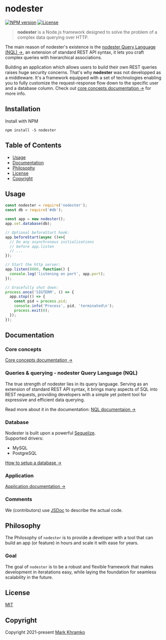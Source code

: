 # nodester

[![NPM version](https://img.shields.io/npm/v/nodester)](https://www.npmjs.com/package/nodester)
[![License](https://img.shields.io/npm/l/nodester)](https://www.npmjs.com/package/nodester)

> **nodester** is a Node.js framework designed to solve the problem of a complex data querying over HTTP.

The main reason of nodester's existence is the [nodester Query Language (NQL) →](docs/nql/Introduction.md), an extension of standard REST API syntax, it lets you craft complex queries with hierarchical associations.

Building an application which allows users to build their own REST queries raises huge security concerns.
That's why **nodester** was not developped as a middleware. It's a framework equipped with a set of technologies enabling you to fully customize the request-response flow down to the specific user and a database column.
Check out [core concepts documentation →](docs/CoreConcepts.md) for more info.


## Installation

Install with NPM

```shell
npm install -S nodester
```


## Table of Contents

- [Usage](#usage)
- [Documentation](#documentation)
- [Philosophy](#philosophy)
- [License](#license)
- [Copyright](#copyright)


## Usage

```js
const nodester = require('nodester');
const db = require('#db');

const app = new nodester();
app.set.database(db);

// Optional beforeStart hook:
app.beforeStart(async ()=>{
  // Do any asynchronous initializations
  // before app.listen
  // ...
});

// Start the http server:
app.listen(8080, function() {
  console.log('listening on port', app.port);
});

// Gracefully shut down:
process.once('SIGTERM', () => {
  app.stop(() => {
    const pid = process.pid;
    console.info('Process', pid, 'terminated\n');
    process.exit(0);
  });
});

```


## Documentation


### Core concepts
[Core concepts documentation →](docs/CoreConcepts.md)


### Queries & querying - nodester Query Language (NQL)
The true strength of nodester lies in its query language. Serving as an extension of standard REST API syntax, it brings many aspects of SQL into REST requests, providing developers with a simple yet potent tool for expressive and efficient data querying.

Read more about it in the documentation:
[NQL documentaion →](docs/nql/Introduction.md)


### Database
Nodester is built upon a powerful [Sequelize](https://sequelize.org/).<br/>
Supported drivers:
- MySQL
- PostgreSQL

[How to setup a database →](docs/App.md#with-database)


### Application
[Application documentation →](docs/App.md)


### Comments

We (contributors) use [JSDoc](https://jsdoc.app/) to describe the actual code.


## Philosophy

The Philosophy of `nodester` is to provide a developer with a tool that can build an app (or feature) in hours and scale it with ease for years.

### Goal

The goal of `nodester` is to be a robust and flexible framework that makes development in iteratations easy, while laying the foundation for seamless scalability in the future.


## License
[MIT](LICENSE)

## Copyright
Copyright 2021-present [Mark Khramko](https://github.com/MarkKhramko)
